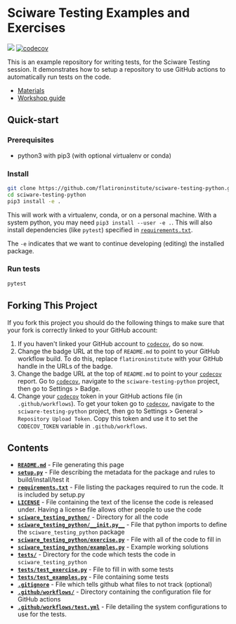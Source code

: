 # Sciware Testing Examples and Exercises

[![](https://github.com/danfortunato/sciware-testing-python/actions/workflows/exercise.yml/badge.svg)](https://github.com/flatironinstitute/sciware-testing-python/actions)
[![codecov](https://codecov.io/gh/flatironinstitute/sciware-testing-python/branch/main/graph/badge.svg?token=4z1jy9YqIV)](https://codecov.io/gh/flatironinstitute/sciware-testing-python)

This is an example repository for writing tests, for the Sciware Testing session. 
It demonstrates how to setup a repository to use GitHub actions to automatically run tests
on the code.

- [Materials](https://github.com/flatironinstitute/learn-sciware-dev/tree/master/14_TestingPackaging)
- [Workshop guide](https://flatironinstitute.github.io/learn-sciware-dev/14_TestingPackaging/guide.html)

## Quick-start

### Prerequisites

- python3 with pip3 (with optional virtualenv or conda)

### Install

```bash
git clone https://github.com/flatironinstitute/sciware-testing-python.git
cd sciware-testing-python
pip3 install -e .
```

This will work with a virtualenv, conda, or on a personal machine.
With a system python, you may need `pip3 install --user -e .`.
This will also install dependencies (like `pytest`) specified in [`requirements.txt`](requirements.txt).

The `-e` indicates that we want to continue developing (editing) the installed package.

### Run tests

```bash
pytest
```

## Forking This Project

If you fork this project you should do the following things to make sure that your fork is correctly linked to your GitHub account:

1.  If you haven't linked your GitHub account to [`codecov`](https://about.codecov.io/), do so now.
2.  Change the badge URL at the top of `README.md` to point to your GitHub workflow build. To do this, replace `flatironinstitute` with your GitHub handle in the URLs of the badge.
3.  Change the badge URL at the top of `README.md` to point to your [`codecov`](https://about.codecov.io/) report. Go to [`codecov`](https://about.codecov.io/), navigate to the `sciware-testing-python` project, then go to Settings > Badge.
4.  Change your [`codecov`](https://about.codecov.io/) token in your GitHub actions file (in `.github/workflows`). To get your token go to [`codecov`](https://about.codecov.io/), navigate to the `sciware-testing-python` project, then go to Settings > General > `Repository Upload Token`. Copy this token and use it to set the `CODECOV_TOKEN` variable in `.github/workflows`.

## Contents

* **[`README.md`](README.md)** - File generating this page
* **[`setup.py`](setup.py)** - File describing the metadata for the package and rules to build/install/test it
* **[`requirements.txt`](requirements.txt)** - File listing the packages required to run the code. It is included by setup.py
* **[`LICENSE`](LICENSE)** - File containing the text of the license the code is released under. Having a license file allows other people to use the code
* **[`sciware_testing_python/`](sciware_testing_python/)** - Directory for all the code
* **[`sciware_testing_python/__init.py__`](sciware_testing_python/__init__.py)** - File that python imports to define the `sciware_testing_python` package
* **[`sciware_testing_python/exercise.py`](sciware_testing_python/exercise.py)** - File with all of the code to fill in
* **[`sciware_testing_python/examples.py`](sciware_testing_python/exercise.py)** - Example working solutions
* **[`tests/`](tests/)** - Directory for the code which tests the code in `sciware_testing_python`
* **[`tests/test_exercise.py`](tests/test_1.py)** - File to fill in with some tests
* **[`tests/test_examples.py`](tests/test_examples.py)** - File containing some tests
* **[`.gitignore`](.gitignore)** - File which tells github what files to not track (optional)
* **[`.github/workflows/`](.github/workflows/)** - Directory containing the configuration file for GitHub actions
* **[`.github/workflows/test.yml`](.github/workflows/test.yml)** - File detailing the system configurations to use for the tests.
